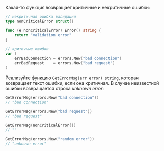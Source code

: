 
Какая-то функция возвращает критичные и некритичные ошибки:

```go
// некритичная ошибка валидации
type nonCriticalError struct{}

func (e nonCriticalError) Error() string {
	return "validation error"
}

// критичные ошибки
var (
	errBadConnection = errors.New("bad connection")
	errBadRequest    = errors.New("bad request")
)
```

Реализуйте функцию `GetErrorMsg(err error) string`, которая возвращает текст ошибки, если она критичная. В случае неизвестной ошибки возвращается строка *unknown error*:

```go
GetErrorMsg(errors.New("bad connection"))
// "bad connection"

GetErrorMsg(errors.New("bad request"))
// "bad request"

GetErrorMsg(nonCriticalError{})
// ""

GetErrorMsg(errors.New("random error"))
// "unknown error"
```
